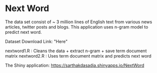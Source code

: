 # Next Word


The data set consist of ~ 3 million lines of English text from various news articles, twitter posts and blogs. This application uses n-gram model to predict next word. 

Dataset Download Link: <a hraf = "https://d396qusza40orc.cloudfront.net/dsscapstone/dataset/Coursera-SwiftKey.zip"> "Here" </a>

nextword1.R : Cleans the data + extract n-gram + save term document matrix
nextword2.R : Uses term document matrix and predicts next word

The Shiny application: https://sarthakdasadia.shinyapps.io/NextWord
